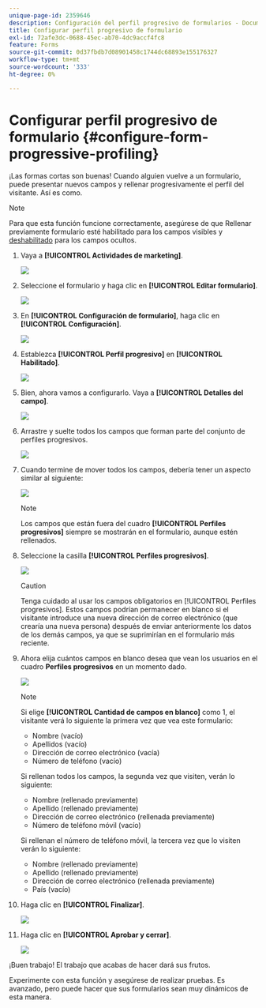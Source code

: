 ```yaml
---
unique-page-id: 2359646
description: Configuración del perfil progresivo de formularios - Documentos de Marketo - Documentación del producto
title: Configurar perfil progresivo de formulario
exl-id: 72afe3dc-0688-45ec-ab70-4dc9accf4fc8
feature: Forms
source-git-commit: 0d37fbdb7d08901458c1744dc68893e155176327
workflow-type: tm+mt
source-wordcount: '333'
ht-degree: 0%

---
```


# Configurar perfil progresivo de formulario {#configure-form-progressive-profiling}

¡Las formas cortas son buenas! Cuando alguien vuelve a un formulario, puede presentar nuevos campos y rellenar progresivamente el perfil del visitante. Así es como.

>[!NOTE]
>
>Para que esta función funcione correctamente, asegúrese de que Rellenar previamente formulario esté habilitado para los campos visibles y [deshabilitado](/help/marketo/product-docs/demand-generation/forms/form-fields/disable-pre-fill-for-a-form-field.md) para los campos ocultos.

1. Vaya a **[!UICONTROL Actividades de marketing]**.

   ![](assets/ma-1.png)

1. Seleccione el formulario y haga clic en **[!UICONTROL Editar formulario]**.

   ![](assets/image2014-9-15-12-3a31-3a20.png)

1. En **[!UICONTROL Configuración de formulario]**, haga clic en **[!UICONTROL Configuración]**.

   ![](assets/image2014-9-15-12-3a31-3a29.png)

1. Establezca **[!UICONTROL Perfil progresivo]** en **[!UICONTROL Habilitado]**.

   ![](assets/image2014-9-15-12-3a31-3a47.png)

1. Bien, ahora vamos a configurarlo. Vaya a **[!UICONTROL Detalles del campo]**.

   ![](assets/image2014-9-15-12-3a31-3a55.png)

1. Arrastre y suelte todos los campos que forman parte del conjunto de perfiles progresivos.

   ![](assets/image2014-9-15-12-3a32-3a3.png)

1. Cuando termine de mover todos los campos, debería tener un aspecto similar al siguiente:

   ![](assets/image2014-9-15-12-3a32-3a12.png)

   >[!NOTE]
   >
   >Los campos que están fuera del cuadro **[!UICONTROL Perfiles progresivos]** siempre se mostrarán en el formulario, aunque estén rellenados.

1. Seleccione la casilla **[!UICONTROL Perfiles progresivos]**.

   ![](assets/image2014-9-15-12-3a32-3a19.png)

   >[!CAUTION]
   >
   >Tenga cuidado al usar los campos obligatorios en [!UICONTROL Perfiles progresivos]. Estos campos podrían permanecer en blanco si el visitante introduce una nueva dirección de correo electrónico (que crearía una nueva persona) después de enviar anteriormente los datos de los demás campos, ya que se suprimirían en el formulario más reciente.

1. Ahora elija cuántos campos en blanco desea que vean los usuarios en el cuadro **Perfiles progresivos** en un momento dado.

   ![](assets/image2014-9-15-12-3a32-3a26.png)

   >[!NOTE]
   >
   >Si elige **[!UICONTROL Cantidad de campos en blanco]** como 1, el visitante verá lo siguiente la primera vez que vea este formulario:
   >
   >* Nombre (vacío)
   >* Apellidos (vacío)
   >* Dirección de correo electrónico (vacía)
   >* Número de teléfono (vacío)
   >
   >Si rellenan todos los campos, la segunda vez que visiten, verán lo siguiente:
   >
   >* Nombre (rellenado previamente)
   >* Apellido (rellenado previamente)
   >* Dirección de correo electrónico (rellenada previamente)
   >* Número de teléfono móvil (vacío)
   >
   >Si rellenan el número de teléfono móvil, la tercera vez que lo visiten verán lo siguiente:
   >
   >* Nombre (rellenado previamente)
   >* Apellido (rellenado previamente)
   >* Dirección de correo electrónico (rellenada previamente)
   >* País (vacío)

1. Haga clic en **[!UICONTROL Finalizar]**.

   ![](assets/image2014-9-15-12-3a33-3a35.png)

1. Haga clic en **[!UICONTROL Aprobar y cerrar]**.

   ![](assets/image2014-9-15-12-3a33-3a45.png)

¡Buen trabajo! El trabajo que acabas de hacer dará sus frutos.

Experimente con esta función y asegúrese de realizar pruebas. Es avanzado, pero puede hacer que sus formularios sean muy dinámicos de esta manera.
